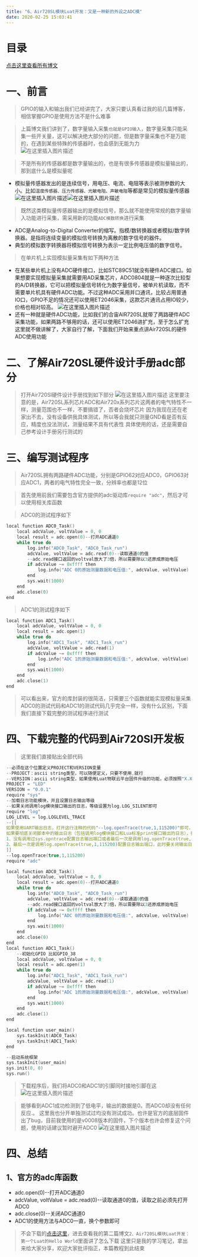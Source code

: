 ```yaml
---
title: "6、Air720SL模块Luat开发：又是一种新的外设之ADC模"
date: 2020-02-25 15:03:41
---
```


# 目录

[点击这里查看所有博文](https://blog.csdn.net/weixin_44570083/article/details/104285283)
# 一、前言
> GPIO的输入和输出我们已经讲完了，大家只要认真看过我的前几篇博客，相信掌握GPIO是使用方法不是什么难事

> 上篇博文我们讲到了，数字量输入采集`也就是GPIO输入`，数字量采集只能采集一些开关量，这可以解决绝大部分的问题，但是数字量采集也不是万能的，在遇到某些特殊的传感器时，也会感到无能为力
![在这里插入图片描述](https://img-blog.csdnimg.cn/20200217083126903.png?x-oss-process=image/watermark,type_ZmFuZ3poZW5naGVpdGk,shadow_10,text_aHR0cHM6Ly9ibG9nLmNzZG4ubmV0L3dlaXhpbl80NDU3MDA4Mw==,size_16,color_FFFFFF,t_70)

>不是所有的传感器都是数字量输出的，也是有很多传感器是模拟量输出的，那到底什么是模拟量呢
>
* 模拟量传感器发出的是连续信号，用电压、电流、电阻等表示被测参数的大小。比如`温度传感器、压力传感器、光敏电阻、声敏电阻`等都是常见的模拟量传感器
 ![在这里插入图片描述](https://img-blog.csdnimg.cn/2020021710535543.png)![在这里插入图片描述](https://img-blog.csdnimg.cn/20200217105637363.png)


>既然这类模拟量传感器输出的是模拟信号，那么就不能使用常规的数字量输入功能进行采集，需采用新的功能`ADC模数转换`进行采集
>
* ADC是Analog-to-Digital Converter的缩写。指模/数转换器或者模拟/数字转换器。是指将连续变量的模拟信号转换为离散的数字信号的器件。
* 典型的模拟数字转换器将模拟信号转换为表示一定比例电压值的数字信号。

>在单片机上实现模拟量采集有如下两种方法
* 在某些单片机上没有ADC硬件接口，比如STC89C51就没有硬件ADC接口。如果想要实现模拟量采集就需要用AD采集芯片，ADC0804就是一种逐次比较型的A/D转换器，它可以把模拟量信号转化为数字量信号，被单片机读取，而不需要单片机具有硬件ADC功能。不过这种ADC采用并口通讯，比较占用普通IO口，GPIO不足的情况还可以使用ET2046采集，这款芯片通讯占用IO较少，价格也相对较高。
![在这里插入图片描述](https://img-blog.csdnimg.cn/20200217133705708.png)
* 还有一种就是硬件ADC功能，比如我们的合宙AIR720SL就带了两路硬件ADC采集功能，如果两路不够用的话，还可以使用ET2046进扩充，至于怎么扩充这里就不做讲解了，大家自行了解，下面我们开始来重点讲Air720SL的硬件ADC使用功能
# 二、了解Air720SL硬件设计手册adc部分
> 打开Air720Sl硬件设计手册找到如下部分
> ![在这里插入图片描述](https://img-blog.csdnimg.cn/20200217135814264.png?x-oss-process=image/watermark,type_ZmFuZ3poZW5naGVpdGk,shadow_10,text_aHR0cHM6Ly9ibG9nLmNzZG4ubmV0L3dlaXhpbl80NDU3MDA4Mw==,size_16,color_FFFFFF,t_70)
> 这里要注意的是，Air720SL系列芯片ADC和Air720x系列芯片这两者的电气特性不一样，测量范围也不一样，不要搞错了，否者会烧坏芯片
> 因为我现在还在老家出不去，没有设备供我具体测试，所以等会我就只测量GND看是否有反应，精度也没法测试，测量结果不具有代表性
> 具体使用的话，还是需要自己参考设计手册另行测试的
# 三、编写测试程序
> Air720SL拥有两路硬件ADC功能，分别是GPIO62对应ADC0，GPIO63对应ADC1，两者的电气特性完全一致，分辨率也都是12位

>首先使用前我们需要包含官方提供的adc驱动库`require "adc"`，然后才可以使用相关库函数

>ADC0的测试程序如下
```c
local function ADC0_Task()
    local adcValue, voltValue = 0, 0
    local result = adc.open(0)--打开ADC通道0
    while true do
        log.info("ADC0_Task", "ADC0_Task_run")
        adcValue, voltValue = adc.read(0)--读取通道0的值
        --adc.read接口返回的voltval放大了3倍，所以需要除以3还原成原始电压
        if adcValue ~= 0xffff then
            log.info("ADC 0的原始测量数据和电压值:", adcValue, voltValue)
        end
        sys.wait(1000)
    end
    adc.close(0)
end
```
>ADC1的测试程序如下
```c
local function ADC1_Task()
    local adcValue, voltValue = 0, 0
    local result = adc.open(1)
    while true do
        log.info("ADC1_Task", "ADC1_Task_run")
        adcValue, voltValue = adc.read(1)
        if adcValue ~= 0xffff then
            log.info("ADC 1的原始测量数据和电压值:", adcValue, voltValue)
        end
        sys.wait(1000)
    end
    adc.close(1)
end
```
>可以看出来，官方的库封装的很简洁，只需要三个函数就能实现模拟量采集
>ADC0的测试代码和ADC1的测试代码几乎完全一样，没有什么区别，下面我们直接下载完整的测试程序进行测试
 # 四、下载完整的代码到Air720Sl开发板
> 
> 这里我们直接贴出全部代码

```c
--必须在这个位置定义PROJECT和VERSION变量
--PROJECT：ascii string类型，可以随便定义，只要不使用,就行
--VERSION：ascii string类型，如果使用Luat物联云平台固件升级的功能，必须按照"X.X.X"定义，X表示1位数字；否则可随便定义
PROJECT = "LED"
VERSION = "0.0.1"
require "sys"
--加载日志功能模块，并且设置日志输出等级
--如果关闭调用log模块接口输出的日志，等级设置为log.LOG_SILENT即可
require "log"
LOG_LEVEL = log.LOGLEVEL_TRACE
--[[
如果使用UART输出日志，打开这行注释的代码"--log.openTrace(true,1,115200)"即可，根据自己的需求修改此接口的参数
如果要彻底关闭脚本中的输出日志（包括调用log模块接口和Lua标准print接口输出的日志），执行log.openTrace(false,第二个参数跟调用openTrace接口打开日志的第二个参数相同)，例如：
1、没有调用过sys.opntrace配置日志输出端口或者最后一次是调用log.openTrace(true,nil,921600)配置日志输出端口，此时要关闭输出日志，直接调用log.openTrace(false)即可
2、最后一次是调用log.openTrace(true,1,115200)配置日志输出端口，此时要关闭输出日志，直接调用log.openTrace(false,1)即可
]]
--log.openTrace(true,1,115200)
require "adc"

local function ADC0_Task()
    local adcValue, voltValue = 0, 0
    local result = adc.open(0)--打开ADC通道0
    while true do
        log.info("ADC0_Task", "ADC0_Task_run")
        adcValue, voltValue = adc.read(0)--读取通道0的值
        --adc.read接口返回的voltval放大了3倍，所以需要除以3还原成原始电压
        if adcValue ~= 0xffff then
            log.info("ADC 0的原始测量数据和电压值:", adcValue, voltValue)
        end
        sys.wait(1000)
    end
    adc.close(0)
end
local function ADC1_Task()
    --初始化GPIO 比如GPIO_38
    local adcValue, voltValue = 0, 0
    local result = adc.open(1)
    while true do
        log.info("ADC1_Task", "ADC1_Task_run")
        adcValue, voltValue = adc.read(1)
        if adcValue ~= 0xffff then
            log.info("ADC 1的原始测量数据和电压值:", adcValue, voltValue)
        end
        sys.wait(1000)
    end
    adc.close(1)
end

local function user_main()
    sys.taskInit(ADC0_Task)
    sys.taskInit(ADC1_Task)
end

--启动系统框架
sys.taskInit(user_main)
sys.init(0, 0)
sys.run()

```

> 下载程序后，我们将ADC0和ADC1的引脚同时接地引脚在这![在这里插入图片描述](https://img-blog.csdnimg.cn/20200217141907494.png)

> 能够看到ADC1成功检测到了低电平，输出的数据是0。而ADC0却没有任何反应.。
> 这里我也分开单独测试过均没有测试成功。也许是官方的底层固件出了bug，目前我使用的是v0008版本的固件，下个版本也许会修复这个问题，使用的话建议暂时避开ADC0
![在这里插入图片描述](https://img-blog.csdnimg.cn/20200217141937348.png?x-oss-process=image/watermark,type_ZmFuZ3poZW5naGVpdGk,shadow_10,text_aHR0cHM6Ly9ibG9nLmNzZG4ubmV0L3dlaXhpbl80NDU3MDA4Mw==,size_16,color_FFFFFF,t_70)


# 四、总结
## 1、官方的adc库函数
* adc.open(0)--打开ADC通道0
* adcValue, voltValue = adc.read(0)--读取通道0的值，读取之前必须先打开ADC0
* adc.close(0)--关闭ADC通道0
* ADC1的使用方法与ADC0一直，换个参数即可


> 不会下载的[点击这里](https://blog.csdn.net/weixin_44570083/article/details/104285283)，进去查看我的第二篇博文`2、Air720SL模块Luat开发：第一个Luat的Hello World`里面讲了怎么下载
> 这里只是我的学习笔记，拿出来给大家分享，欢迎大家批评指正，本篇教程到此结束
